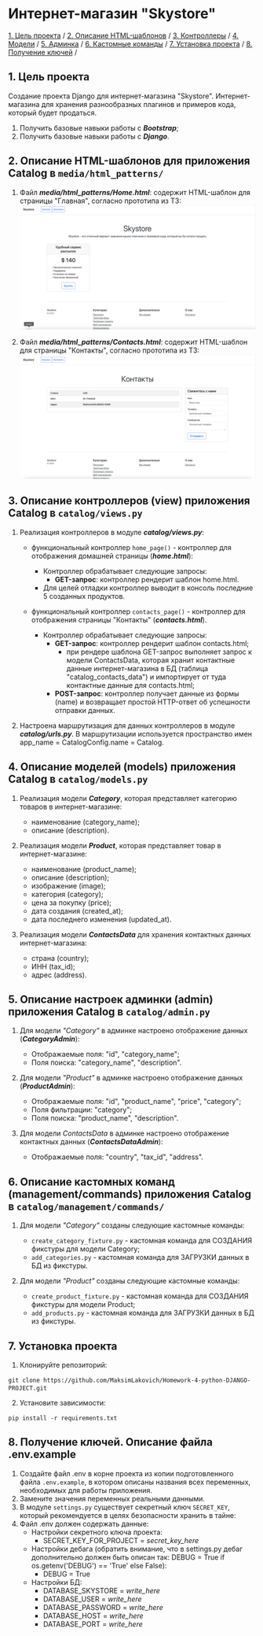 # Интернет-магазин "Skystore"


[1. Цель проекта](#title1) / 
[2. Описание HTML-шаблонов](#title2) / 
[3. Контроллеры](#title3) / 
[4. Модели](#title4) / 
[5. Админка](#title5) / 
[6. Кастомные команды](#title6) / 
[7. Установка проекта](#title7) / 
[8. Получение ключей](#title8) /


## <a id="title1">1. Цель проекта</a>
Создание проекта Django для интернет-магазина "Skystore".
Интернет-магазина для хранения разнообразных плагинов и примеров кода, который будет продаться.

1. Получить базовые навыки работы с ***Bootstrap***;
2. Получить базовые навыки работы с ***Django***.

    
## <a id="title2">2. Описание HTML-шаблонов для приложения Catalog в `media/html_patterns/`</a>
1. Файл ***media/html_patterns/Home.html***: содержит HTML-шаблон для страницы "Главная", согласно прототипа из ТЗ:
![Прототип для страницы "Главная"](static/html_patterns/Home_page.png)


2. Файл ***media/html_patterns/Contacts.html***: содержит HTML-шаблон для страницы "Контакты", согласно прототипа из ТЗ:
![Прототип для страницы "Контакты"](static/html_patterns/Contacts_page.png)


   
## <a id="title3">3. Описание контроллеров (view) приложения Catalog в `catalog/views.py`</a>

1) Реализация контроллеров в модуле ***catalog/views.py***:


   - функциональный контроллер `home_page()` - контроллер для отображения домашней страницы (***home.html***):
     - Контроллер обрабатывает следующие запросы:
       - **GET-запрос**: контроллер рендерит шаблон home.html.
     - Для целей отладки контроллер выводит в консоль последние 5 созданных продуктов.


   - функциональный контроллер `contacts_page()` - контроллер для отображения страницы "Контакты" (***contacts.html***).
     - Контроллер обрабатывает следующие запросы:
       - **GET-запрос**: контроллер рендерит шаблон contacts.html;
         - при рендере шаблона GET-запрос выполняет запрос к модели ContactsData, которая хранит контактные данные интернет-магазина в БД (таблица "catalog_contacts_data") и импортирует от туда контактные данные для contacts.html;
       - **POST-запрос**: контроллер получает данные из формы (name) и возвращает простой HTTP-ответ об успешности отправки данных.


2) Настроена маршрутизация для данных контроллеров в модуле ***catalog/urls.py***.
В маршрутизации используется пространство имен app_name = CatalogConfig.name = Catalog.



## <a id="title4">4. Описание моделей (models) приложения Catalog в `сatalog/models.py`</a>

1) Реализация модели ***Category***, которая представляет категорию товаров в интернет-магазине:
   - наименование (category_name);
   - описание (description).


2) Реализация модели ***Product***, которая представляет товар в интернет-магазине:
   - наименование (product_name);
   - описание (description);
   - изображение (image);
   - категория (category);
   - цена за покупку (price);
   - дата создания (created_at);
   - дата последнего изменения (updated_at).


3) Реализация модели ***ContactsData*** для хранения контактных данных интернет-магазина:
   - страна (country);
   - ИНН (tax_id);
   - адрес (address).


## <a id="title5">5. Описание настроек админки (admin) приложения Catalog в `сatalog/admin.py`</a>

1) Для модели *"Category"* в админке настроено отображение данных (***CategoryAdmin***):
   - Отображаемые поля: "id", "category_name";
   - Поля поиска: "category_name", "description".


2) Для модели *"Product"* в админке настроено отображение данных (***ProductAdmin***):
   - Отображаемые поля: "id", "product_name", "price", "category";
   - Поля фильтрации: "category";
   - Поля поиска: "product_name", "description".


3) Для модели *ContactsData* в админке настроено отображение контактных данных (***ContactsDataAdmin***):
   - Отображаемые поля: "country", "tax_id", "address".


## <a id="title6">6. Описание кастомных команд (management/commands) приложения Catalog в `сatalog/management/commands/`</a>

1) Для модели *"Category"* созданы следующие кастомные команды:
   - `create_category_fixture.py` - кастомная команда для СОЗДАНИЯ фикстуры для модели Category;
   - `add_categories.py` - кастомная команда для ЗАГРУЗКИ данных в БД из фикстуры.


2) Для модели *"Product"* созданы следующие кастомные команды:
   - `create_product_fixture.py` - кастомная команда для СОЗДАНИЯ фикстуры для модели Product;
   - `add_products.py` - кастомная команда для ЗАГРУЗКИ данных в БД из фикстуры.


## <a id="title7">7. Установка проекта</a>
1. Клонируйте репозиторий:
```
git clone https://github.com/MaksimLakovich/Homework-4-python-DJANGO-PROJECT.git
```

2. Установите зависимости:
```
pip install -r requirements.txt
```



## <a id="title8">8. Получение ключей. Описание файла .env.example</a> 
1. Создайте файл .env в корне проекта из копии подготовленного файла `.env.example`, в котором описаны названия всех переменных, необходимых для работы приложения.
2. Замените значения переменных реальными данными.
3. В модуле `settings.py` существует секретный ключ `SECRET_KEY`, который рекомендуется в целях безопасности хранить в тайне:
4. Файл .env должен содержать данные:
   - Настройки секретного ключа проекта:
     - SECRET_KEY_FOR_PROJECT = *secret_key_here*
   - Настройки дебага (обратить внимание, что в settings.py дебаг дополнительно должен быть описан так: DEBUG = True if os.getenv('DEBUG') == 'True' else False):
     - DEBUG = True
   - Настройки БД:
     - DATABASE_SKYSTORE = *write_here*
     - DATABASE_USER = *write_here*
     - DATABASE_PASSWORD = *write_here*
     - DATABASE_HOST = *write_here*
     - DATABASE_PORT = *write_here*
